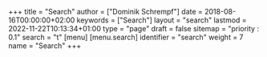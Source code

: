 +++
title = "Search"
author = ["Dominik Schrempf"]
date = 2018-08-16T00:00:00+02:00
keywords = ["Search"]
layout = "search"
lastmod = 2022-11-22T10:13:34+01:00
type = "page"
draft = false
sitemap = "priority : 0.1"
search = "t"
[menu]
  [menu.search]
    identifier = "search"
    weight = 7
    name = "Search"
+++
